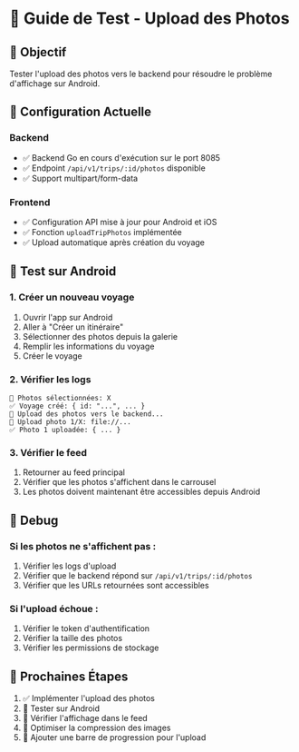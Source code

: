 # 📸 Guide de Test - Upload des Photos

## 🎯 Objectif
Tester l'upload des photos vers le backend pour résoudre le problème d'affichage sur Android.

## 🔧 Configuration Actuelle

### Backend
- ✅ Backend Go en cours d'exécution sur le port 8085
- ✅ Endpoint `/api/v1/trips/:id/photos` disponible
- ✅ Support multipart/form-data

### Frontend
- ✅ Configuration API mise à jour pour Android et iOS
- ✅ Fonction `uploadTripPhotos` implémentée
- ✅ Upload automatique après création du voyage

## 📱 Test sur Android

### 1. Créer un nouveau voyage
1. Ouvrir l'app sur Android
2. Aller à "Créer un itinéraire"
3. Sélectionner des photos depuis la galerie
4. Remplir les informations du voyage
5. Créer le voyage

### 2. Vérifier les logs
```
📸 Photos sélectionnées: X
✅ Voyage créé: { id: "...", ... }
📸 Upload des photos vers le backend...
📸 Upload photo 1/X: file://...
✅ Photo 1 uploadée: { ... }
```

### 3. Vérifier le feed
1. Retourner au feed principal
2. Vérifier que les photos s'affichent dans le carrousel
3. Les photos doivent maintenant être accessibles depuis Android

## 🐛 Debug

### Si les photos ne s'affichent pas :
1. Vérifier les logs d'upload
2. Vérifier que le backend répond sur `/api/v1/trips/:id/photos`
3. Vérifier que les URLs retournées sont accessibles

### Si l'upload échoue :
1. Vérifier le token d'authentification
2. Vérifier la taille des photos
3. Vérifier les permissions de stockage

## 🔄 Prochaines Étapes

1. ✅ Implémenter l'upload des photos
2. 🔄 Tester sur Android
3. 🔄 Vérifier l'affichage dans le feed
4. 🔄 Optimiser la compression des images
5. 🔄 Ajouter une barre de progression pour l'upload 
